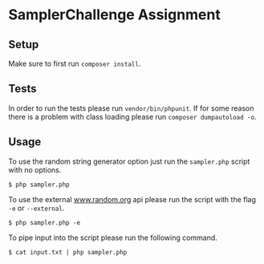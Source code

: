 # SamplerChallenge Assignment

## Setup
Make sure to first run `composer install`. 

## Tests
In order to run the tests please run `vendor/bin/phpunit`. If for some reason there is a problem with class loading please run `composer dumpautoload -o`. 

## Usage 
To use the random string generator option just run the `sampler.php` script with no options.
```
$ php sampler.php
```

To use the external www.random.org api please run the script with the flag `-e` or `--external`.
```
$ php sampler.php -e
```

To pipe input into the script please run the following command.
```
$ cat input.txt | php sampler.php 
```


